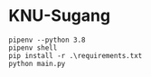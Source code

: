 # KNU-Sugang

```
pipenv --python 3.8
pipenv shell
pip install -r .\requirements.txt
python main.py
```
